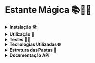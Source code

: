 # Estante Mágica 📚💭✨

<details>
  <summary><strong>Instalação 🛠️</strong></summary>

  ## 💻 Instalação 
Para rodar o projeto, primeiro clone este repositório usando o comando:

``` bash
git clone https://github.com/seu-usuario/nome-do-projeto.git
```
Em seguida, instale as dependências usando o gerenciador npm:   
``` bash
npm i
```
Crie um arquivo <span style="color: yellow"> .env.development </span> e <span style="color: yellow"> .env.test </span> na raiz do projeto e defina as variáveis usando o  <span style="color: yellow"> .env.example </span>
</details>

<details>
<summary><strong>Utilização 📝</strong></summary>
  
 ## 🚀💡 Utilização
  - <strong>Seguindo a ordem de execução:</strong>

1. Para gerar uma nova migração de banco de dados com base no estado atual do schema:

```bash
npm run migration:generate
```

2. Para preencher o banco de dados com dados iniciais usando as variáveis de ambiente necessárias para a execução do projeto:

```bash
npm run dev:seed
```

3. Para rodar o back-end em um servidor de desenvolvimento, execute o seguinte comando no terminal: 

```bash
npm run dev
```

</details>

<details>
<summary><strong>Testes 🕵️‍♀️</strong></summary>
  
 ## 🚀💡 Testes 
  
Para rodar os testes unitários do projeto, execute o seguinte comando no terminal:

``` bash
npm run test:unit
```

</details>

<details>
  <summary><strong>Tecnologias Utilizadas 🌐</strong></summary>
   
  ## 🔧📦 Principais Tecnologias
  
- Node.js 14.0.0
- Express 4.18.2
- Typecript 4.4.4
- PostgreSQL 4.4.10
- Prisma (ORM) 4.11.0
- Visual Studio Code
- Git e GitHub

  O projeto foi desenvolvido em Node, Express, Typescript e foi utlizado o Prisma como ORM para mapear o Postresql. Para o desenvolvimento, utilizei o Visual Studio Code como IDE e o Git para controle de versão e o GitHub como repositório remoto.

Links úteis:
- [Visual Studio Code](https://code.visualstudio.com/docs)
- [Git](https://git-scm.com/doc)
- [GitHub](https://docs.github.com/) 
</details>

<details>
  <summary><strong>Estrutura das Pastas 📂</strong></summary>

## 🌳📂 A estrutura do projeto é organizada da seguinte maneira:
```bash

- `prisma/`: contém as configurações e migrações referentes ao Prisma.

  - `migrations/`: contém as migrações banco de dados.

  - `schema.prisma`: arquivo principal de configuração do Prisma.

  - `seed.ts`: arquivo para popular o banco de dados com dados iniciais.

- `controllers/`: contém os controladores da aplicação.

    - `book-controller.ts`: controlador para livros.

  - `config/`: contém as configurações da aplicação.

    - `database.ts`: arquivo de conexão com o banco de dados.

    - `envs.ts`: arquivo de configuração das variáveis de ambiente.

    - `index.ts`: arquivo principal de configuração.

  - `errors/`: contém as definições de erros da aplicação.

  - `middlewares/`: contém os middlewares da aplicação.

  - `repositories/`: contém os repositórios da aplicação.

  - `routers/`: contém os roteadores da aplicação.

  - `schemas/`: contém os esquemas do banco de dados.

    - `schema.prisma`: esquema do banco de dados.

  - `services/`: contém os serviços da aplicação.

  - `app.ts`: arquivo principal que inicializa a aplicação.

  - `protocols.ts`: contém as definições de protocolos da aplicação.

  - `server.ts`: arquivo que inicializa o servidor.

- `tests/`: contém os testes da aplicação.

  - `unit/`: contém os testes unitários da aplicação.

    - `book.test.ts`: testes para o controlador de livros.

    - `setup-envs.ts`: arquivo para configuração dos testes.

- `README.md`: arquivo de documentação do projeto.

- `jest.config.js`: arquivo de configuração do Jest.

- `package-lock.json`: arquivo gerado automaticamente pelo npm para controle de versão das dependências.

- `package.json`: arquivo de configuração do projeto e suas dependências.

- `tsconfig.build.json`: arquivo de configuração do TypeScript para compilação do projeto.

- `tsconfig.json`: arquivo de configuração do TypeScript para o projeto
``` 
</details>


<details>
  <summary><strong>Documentação API</strong></summary>

   ### 📋 Segue abaixo o resumo dos endpoints:
   - `POST /book`: Cria um novo livro.
   - `GET /book`: Retorna o livro relacionado ao código fornecido.

   ### Documentação swagger na raiz do projeto:
   <p>Arquivo: <strong>api-documentation.yaml</strong></p>

   ##  💻🔍 Exemplo de Uso com Endpoints detalhado:
  
  <details>
    <summary><strong>rota getBook</strong></summary>

### Este exemplo mostra como enviar uma solicitação GET para obter o livro relacionado ao **magicCode**.

#### Requisição

```javascript
GET /api/book/?magicCode=LUYPNQ
``` 
#### Resposta

Se a solicitação for bem-sucedida, a resposta terá o código de status **200 OK** e o livro do usuário no formato JSON.

```json

{
  "id": 23,
  "title": "Harry Potter and the Philosopher's Stone",
  "author": "J.K. Rowling",
  "professor": "Albus Dumbledore",
  "magicCode": "LUYPNQ",
  "createdAt": "2023-03-21T11:02:13.478Z",
  "pages": [
    {
      "id": 1,
      "pageNumber": 1,
      "pageType": "TEXT",
      "content": "Lorem ipsum dolor sit amet",
      "bookId": 23
    },
    {
      "id": 2,
      "pageNumber": 2,
      "pageType": "IMAGE",
      "content": "Lorem ipsum dolor sit amet",
      "bookId": 23
    },
    {
      "id": 3,
      "pageNumber": 3,
      "pageType": "TEXT",
      "content": "consectetur adipiscing elit",
      "bookId": 23
    },
    {
      "id": 4,
      "pageNumber": 4,
      "pageType": "IMAGE",
      "content": "https://exemplo.com/imagem2.jpg",
      "bookId": 23
    },
    {
      "id": 5,
      "pageNumber": 5,
      "pageType": "TEXT",
      "content": "sed do eiusmod tempor",
      "bookId": 23
    },
    {
      "id": 6,
      "pageNumber": 6,
      "pageType": "IMAGE",
      "content": "https://exemplo.com/imagem3.jpg",
      "bookId": 23
    },
    {
      "id": 7,
      "pageNumber": 7,
      "pageType": "TEXT",
      "content": "incididunt ut labore et dolore magna aliqua",
      "bookId": 23
    },
    {
      "id": 8,
      "pageNumber": 8,
      "pageType": "IMAGE",
      "content": "https://exemplo.com/imagem4.jpg",
      "bookId": 23
    },
    {
      "id": 9,
      "pageNumber": 9,
      "pageType": "TEXT",
      "content": "Ut enim ad minim veniam",
      "bookId": 23
    },
    {
      "id": 10,
      "pageNumber": 10,
      "pageType": "IMAGE",
      "content": "https://exemplo.com/imagem5.jpg",
      "bookId": 23
    },
    {
      "id": 11,
      "pageNumber": 11,
      "pageType": "TEXT",
      "content": "quis nostrud exercitation ullamco laboris",
      "bookId": 23
    },
    {
      "id": 12,
      "pageNumber": 12,
      "pageType": "IMAGE",
      "content": "https://exemplo.com/imagem6.jpg",
      "bookId": 23
    }
  ]
}
``` 
Se os dados da solicitação não estiverem no formato correto, a resposta terá o código de status **400 Bad Request** e uma lista de erros no formato JSON.

```json

{
  "name": "InvalidDataError",
  "message": "Invalid data",
  "details": [
    "\"magicCode\" length must be at least 6 characters long"
  ]
}
``` 
Se ocorrer um erro no servidor, a resposta terá o código de status **500 Internal Server Error**.

```json

HTTP/1.1 500 Internal Server Error
``` 
  </details>
  
  <details>
    <summary><strong>rota postBook</strong></summary>

### Este exemplo mostra como enviar uma solicitação POST para criar um livro.

#### Requisição

```javascript

POST /api/book

{
      "title": "Harry Potter and the Philosopher's Stone",
      "author": "J.K. Rowling",
      "professor": "Albus Dumbledore",
      "pages": [
          {
            "pageNumber": 1,
            "pageType": "TEXT",
            "content": "Lorem ipsum dolor sit amet"
          },
          {
            "pageNumber": 2,
            "pageType": "IMAGE",
            "content": "Lorem ipsum dolor sit amet"
          },
          {
            "pageNumber": 3,
            "pageType": "TEXT",
            "content": "consectetur adipiscing elit"
          },
          {
            "pageNumber": 4,
            "pageType": "IMAGE",
            "content": "https://exemplo.com/imagem2.jpg"
          },
          {
            "pageNumber": 5,
            "pageType": "TEXT",
            "content": "sed do eiusmod tempor"
          },
          {
            "pageNumber": 6,
            "pageType": "IMAGE",
            "content": "https://exemplo.com/imagem3.jpg"
          },
          {
            "pageNumber": 7,
            "pageType": "TEXT",
            "content": "incididunt ut labore et dolore magna aliqua"
          },
          {
            "pageNumber": 8,
            "pageType": "IMAGE",
            "content": "https://exemplo.com/imagem4.jpg"
          },
          {
            "pageNumber": 9,
            "pageType": "TEXT",
            "content": "Ut enim ad minim veniam"
          },
          {
            "pageNumber": 10,
            "pageType": "IMAGE",
            "content": "https://exemplo.com/imagem5.jpg"
          },
          {
            "pageNumber": 11,
            "pageType": "TEXT",
            "content": "quis nostrud exercitation ullamco laboris"
          },
          {
            "pageNumber": 12,
            "pageType": "IMAGE",
            "content": "https://exemplo.com/imagem6.jpg"
          }
        ]
  }
``` 
#### Resposta

Se a solicitação for bem-sucedida, a resposta terá o código de status **201 Created** e o **magicCode**.

```json
{
  "magicCode": "LUYPNQ"
}
```
Se os dados da solicitação não estiverem no formato correto, a resposta terá o código de status **400 Bad Request** e uma lista de erros no formato JSON.

```json

{
  "name": "InvalidDataError",
  "message": "Invalid data",
  "details": [
    "\"pages\" must contain 12 items"
  ]
}
``` 

Se ocorrer algum erro no servidor, a resposta terá o código de status 500 Internal Server Error.
```json
HTTP/1.1 500 Internal Server Error
``` 
  </details>
 
  
 </details>